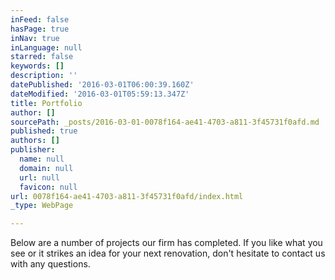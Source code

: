 ```yaml
---
inFeed: false
hasPage: true
inNav: true
inLanguage: null
starred: false
keywords: []
description: ''
datePublished: '2016-03-01T06:00:39.160Z'
dateModified: '2016-03-01T05:59:13.347Z'
title: Portfolio
author: []
sourcePath: _posts/2016-03-01-0078f164-ae41-4703-a811-3f45731f0afd.md
published: true
authors: []
publisher:
  name: null
  domain: null
  url: null
  favicon: null
url: 0078f164-ae41-4703-a811-3f45731f0afd/index.html
_type: WebPage

---
```

Below are a number of projects our firm has completed. If you like what you see or it strikes an idea for your next renovation, don't hesitate to contact us with any questions.